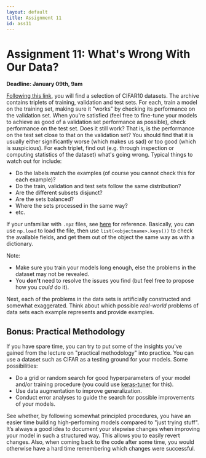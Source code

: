 ```yaml
---
layout: default
title: Assignment 11
id: ass11
---
```



# Assignment 11: What's Wrong With Our Data?
**Deadline: January 09th, 9am**


[Following this link](https://drive.google.com/open?id=1s_YZsHfMAU7mTWHV2o40ni2Oc36vCL81),
 you will find a selection of CIFAR10 datasets. The archive contains
triplets of training, validation and test sets. For each, train a model on the
training set, making sure it "works" by checking its performance on the validation
set. When you're satisfied (feel free to fine-tune your models to achieve
as good of a validation set performance as possible), check performance on the test set.
Does it still work? That is, is the performance on the test set close to that on
the validation set? You should find that it is usually either significantly worse
(which makes us sad) or too good (which is suspicious).
For each triplet, find out (e.g. through inspection or 
computing statistics of the dataset) what's going wrong. Typical things to watch
out for include:

- Do the labels match the examples
(of course you cannot check this for each example)?
- Do the train, validation and test sets follow the same distribution?
- Are the different subsets disjunct?
- Are the sets balanced?
- Where the sets processed in the same way?
- etc.

If your unfamiliar with `.npz` files, see 
[here](https://docs.scipy.org/doc/numpy/reference/generated/numpy.savez.html)
for reference. Basically, you can use `np.load` to load the file, then use 
`list(<objectname>.keys())` to check the available fields, and get them out of the
object the same way as with a dictionary.

Note:
- Make sure you train your models long enough, else the problems in the dataset
may not be revealed.
- You **don't** need to resolve the issues you find (but feel free to propose
how you _could_ do it).

Next, each of the problems in the data sets is artificially constructed and somewhat
exaggerated.
Think about which possible _real-world_ problems of data sets each example represents
and provide examples.

## Bonus: Practical Methodology

If you have spare time, you can try to put some of the insights you've gained from
the lecture on "practical methodology" into practice. You can use a dataset such
as CIFAR as a testing ground for your models. Some possibilities:

- Do a grid or random search for good hyperparameters of your model and/or
training procedure (you could use 
  [keras-tuner](https://www.tensorflow.org/tutorials/keras/keras_tuner) for this).
- Use data augmentation to improve generalization.
- Conduct error analyses to guide the search for possible improvements of your
models.

See whether, by following somewhat principled procedures, you have an easier time
building high-performing models compared to "just trying stuff".
It’s always a good idea to document your stepwise changes when improving your 
model in such a structured way.
This allows you to easily revert changes. Also, when coming back to the code 
after some time, you would otherwise have a hard time remembering which changes
were successful.




